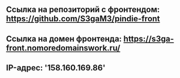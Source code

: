 ## Ссылка на репозиторий с фронтендом: https://github.com/S3gaM3/pindie-front

## Ссылка на домен фронтенда: https://s3ga-front.nomoredomainswork.ru/

## IP-адрес: '158.160.169.86'

